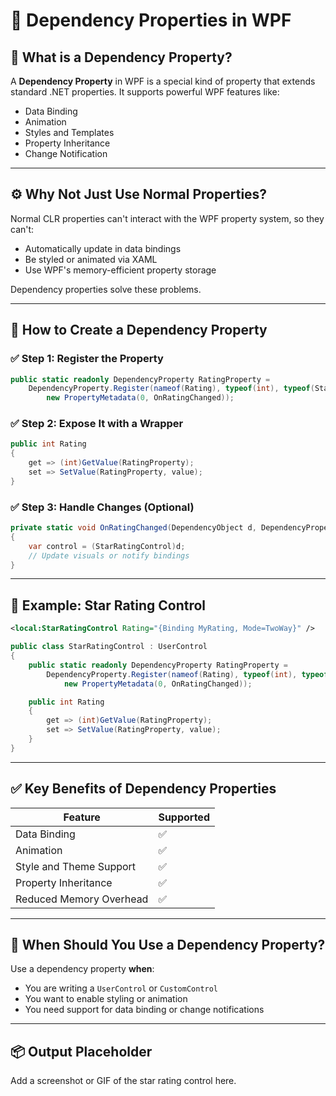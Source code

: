 
# 📘 Dependency Properties in WPF

## 🧠 What is a Dependency Property?

A **Dependency Property** in WPF is a special kind of property that extends standard .NET properties. It supports powerful WPF features like:

- Data Binding
- Animation
- Styles and Templates
- Property Inheritance
- Change Notification

---

## ⚙️ Why Not Just Use Normal Properties?

Normal CLR properties can't interact with the WPF property system, so they can't:

- Automatically update in data bindings
- Be styled or animated via XAML
- Use WPF's memory-efficient property storage

Dependency properties solve these problems.

---

## 🧱 How to Create a Dependency Property

### ✅ Step 1: Register the Property

```csharp
public static readonly DependencyProperty RatingProperty =
    DependencyProperty.Register(nameof(Rating), typeof(int), typeof(StarRatingControl),
        new PropertyMetadata(0, OnRatingChanged));
```

### ✅ Step 2: Expose It with a Wrapper

```csharp
public int Rating
{
    get => (int)GetValue(RatingProperty);
    set => SetValue(RatingProperty, value);
}
```

### ✅ Step 3: Handle Changes (Optional)

```csharp
private static void OnRatingChanged(DependencyObject d, DependencyPropertyChangedEventArgs e)
{
    var control = (StarRatingControl)d;
    // Update visuals or notify bindings
}
```

---

## 🔁 Example: Star Rating Control

```xml
<local:StarRatingControl Rating="{Binding MyRating, Mode=TwoWay}" />
```

```csharp
public class StarRatingControl : UserControl
{
    public static readonly DependencyProperty RatingProperty =
        DependencyProperty.Register(nameof(Rating), typeof(int), typeof(StarRatingControl),
            new PropertyMetadata(0, OnRatingChanged));

    public int Rating
    {
        get => (int)GetValue(RatingProperty);
        set => SetValue(RatingProperty, value);
    }
}
```

---

## ✅ Key Benefits of Dependency Properties

| Feature               | Supported |
|------------------------|-----------|
| Data Binding           | ✅        |
| Animation              | ✅        |
| Style and Theme Support| ✅        |
| Property Inheritance   | ✅        |
| Reduced Memory Overhead| ✅        |

---

## 🧪 When Should You Use a Dependency Property?

Use a dependency property **when**:

- You are writing a `UserControl` or `CustomControl`
- You want to enable styling or animation
- You need support for data binding or change notifications

---

## 📦 Output Placeholder

Add a screenshot or GIF of the star rating control here.
